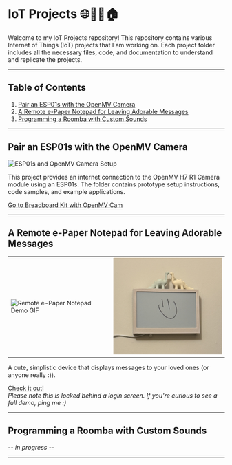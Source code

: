 # IoT Projects 🌐🔗📱🏠

<!-- <p align="center"><img alt="IoT Projects Banner" src="images/iot_projects_banner.jpg" width="700"></p>  -->

Welcome to my IoT Projects repository! This repository contains various Internet of Things (IoT) projects that I am working on. Each project folder includes all the necessary files, code, and documentation to understand and replicate the projects.

---

## Table of Contents

1. [Pair an ESP01s with the OpenMV Camera](https://github.com/oliviacarino/IoT/tree/main/ESP01s-OpenMV)  
2. [A Remote e-Paper Notepad for Leaving Adorable Messages](https://oliviacarino.github.io/IoT/IMMG) 
3. [Programming a Roomba with Custom Sounds](https://github.com/oliviacarino/IoT/tree/main/Kiramman)   

---

## Pair an ESP01s with the OpenMV Camera

<p align="left"><img src="ESP01s-OpenMV/images/20240730_192204.jpg" alt="ESP01s and OpenMV Camera Setup" width="450"></p>

This project provides an internet connection to the OpenMV H7 R1 Camera module using an ESP01s. The folder contains prototype setup instructions, code samples, and example applications.

[Go to Breadboard Kit with OpenMV Cam](./Breadboard-Kit-with-OpenMV-Cam)  

---

## A Remote e-Paper Notepad for Leaving Adorable Messages

<table style="margin: 0;">
  <tr>
    <td><img src="IMMG/final.gif" alt="Remote e-Paper Notepad Demo GIF" width="300"></td>
    <td><img src="IMMG/final.jpg" alt="Remote e-Paper Notepad Final Image" width="300"></td>
  </tr>
</table>

A cute, simplistic device that displays messages to your loved ones (or anyone really :)).

[Check it out!](https://oliviacarino.github.io/IoT/IMMG/docs/index.html)  
*Please note this is locked behind a login screen. If you're curious to see a full demo, ping me :)*

---

## Programming a Roomba with Custom Sounds

<!-- <p align="left"><img src="images/roomba_custom_sounds_progress.jpg" alt="Roomba Custom Sounds in Progress" width="400"></p> -->

-- *in progress* --

---
